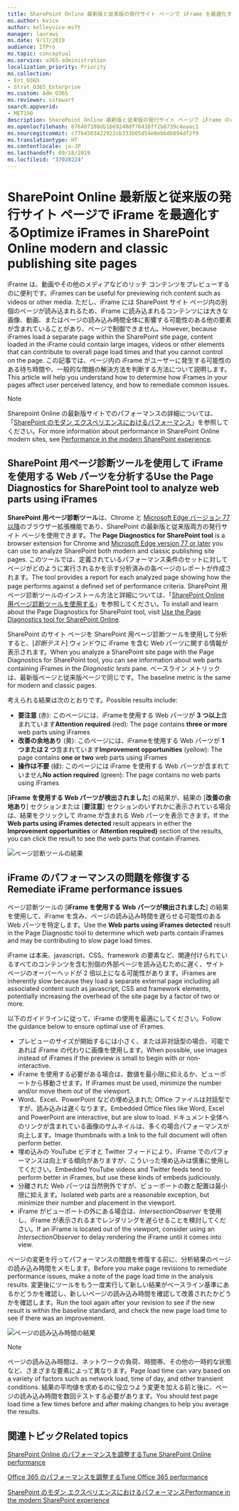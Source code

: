 ```yaml
---
title: SharePoint Online 最新版と従来版の発行サイト ページで iFrame を最適化する
ms.author: kvice
author: kelleyvice-msft
manager: laurawi
ms.date: 9/17/2019
audience: ITPro
ms.topic: conceptual
ms.service: o365-administration
localization_priority: Priority
ms.collection:
- Ent_O365
- Strat_O365_Enterprise
ms.custom: Adm_O365
ms.reviewer: sstewart
search.appverid:
- MET150
description: SharePoint Online 最新版と従来版の発行サイト ページで iFrame のパフォーマンスを最適化する方法について説明します。
ms.openlocfilehash: 676407108db1669240df76438ff2b8739c4eaac1
ms.sourcegitcommit: c7764503422922cb333b05d54e8ebbdb894df2f9
ms.translationtype: HT
ms.contentlocale: ja-JP
ms.lasthandoff: 09/18/2019
ms.locfileid: "37028224"
---
```

# <a name="optimize-iframes-in-sharepoint-online-modern-and-classic-publishing-site-pages"></a><span data-ttu-id="c9478-103">SharePoint Online 最新版と従来版の発行サイト ページで iFrame を最適化する</span><span class="sxs-lookup"><span data-stu-id="c9478-103">Optimize iFrames in SharePoint Online modern and classic publishing site pages</span></span>

<span data-ttu-id="c9478-104">iFrame は、動画やその他のメディアなどのリッチ コンテンツをプレビューするのに便利です。</span><span class="sxs-lookup"><span data-stu-id="c9478-104">iFrames can be useful for previewing rich content such as videos or other media.</span></span> <span data-ttu-id="c9478-105">ただし、iFrame には SharePoint サイト ページ内の別個のページが読み込まれるため、iFrame に読み込まれるコンテンツには大きな画像、動画、またはページの読み込み時間全体に影響する可能性のある他の要素が含まれていることがあり、ページで制御できません。</span><span class="sxs-lookup"><span data-stu-id="c9478-105">However, because iFrames load a separate page within the SharePoint site page, content loaded in the iFrame could contain large images, videos or other elements that can contribute to overall page load times and that you cannot control on the page.</span></span> <span data-ttu-id="c9478-106">この記事では、ページ内の iFrame がユーザーに発生する可能性のある待ち時間や、一般的な問題の解決方法を判断する方法について説明します。</span><span class="sxs-lookup"><span data-stu-id="c9478-106">This article will help you understand how to determine how iFrames in your pages affect user perceived latency, and how to remediate common issues.</span></span>

>[!NOTE]
><span data-ttu-id="c9478-107">Sharepoint Online の最新版サイトでのパフォーマンスの詳細については、「[SharePoint のモダン エクスペリエンスにおけるパフォーマンス](https://docs.microsoft.com/ja-JP/sharepoint/modern-experience-performance)」を参照してください。</span><span class="sxs-lookup"><span data-stu-id="c9478-107">For more information about performance in SharePoint Online modern sites, see [Performance in the modern SharePoint experience](https://docs.microsoft.com/ja-JP/sharepoint/modern-experience-performance).</span></span>

## <a name="use-the-page-diagnostics-for-sharepoint-tool-to-analyze-web-parts-using-iframes"></a><span data-ttu-id="c9478-108">SharePoint 用ページ診断ツールを使用して iFrame を使用する Web パーツを分析する</span><span class="sxs-lookup"><span data-stu-id="c9478-108">Use the Page Diagnostics for SharePoint tool to analyze web parts using iFrames</span></span>

<span data-ttu-id="c9478-109">**SharePoint 用ページ診断ツール**は、Chrome と [Microsoft Edge バージョン 77 以降](https://www.microsoftedgeinsider.com/en-us/download?form=MI13E8&OCID=MI13E8)のブラウザー拡張機能であり、SharePoint の最新版と従来版両方の発行サイト ページを使用できます。</span><span class="sxs-lookup"><span data-stu-id="c9478-109">The **Page Diagnostics for SharePoint tool** is a browser extension for Chrome and [Microsoft Edge version 77 or later](https://www.microsoftedgeinsider.com/en-us/download?form=MI13E8&OCID=MI13E8) you can use to analyze SharePoint both modern and classic publishing site pages.</span></span> <span data-ttu-id="c9478-110">このツールでは、定義されているパフォーマンス条件のセットに対してページがどのように実行されるかを示す分析済みの各ページのレポートが作成されます。</span><span class="sxs-lookup"><span data-stu-id="c9478-110">The tool provides a report for each analyzed page showing how the page performs against a defined set of performance criteria.</span></span> <span data-ttu-id="c9478-111">SharePoint 用ページ診断ツールのインストール方法と詳細については、「[SharePoint Online 用ページ診断ツールを使用する](page-diagnostics-for-spo.md)」を参照してください。</span><span class="sxs-lookup"><span data-stu-id="c9478-111">To install and learn about the Page Diagnostics for SharePoint tool, visit [Use the Page Diagnostics tool for SharePoint Online](page-diagnostics-for-spo.md).</span></span>

<span data-ttu-id="c9478-112">SharePoint のサイト ページを SharePoint 用ページ診断ツールを使用して分析すると、[_診断テスト_] ウィンドウに iFrame を含む Web パーツに関する情報が表示されます。</span><span class="sxs-lookup"><span data-stu-id="c9478-112">When you analyze a SharePoint site page with the Page Diagnostics for SharePoint tool, you can see information about web parts containing iFrames in the _Diagnostic tests_ pane.</span></span> <span data-ttu-id="c9478-113">ベースライン メトリックは、最新版ページと従来版ページで同じです。</span><span class="sxs-lookup"><span data-stu-id="c9478-113">The baseline metric is the same for modern and classic pages.</span></span>

<span data-ttu-id="c9478-114">考えられる結果は次のとおりです。</span><span class="sxs-lookup"><span data-stu-id="c9478-114">Possible results include:</span></span>

- <span data-ttu-id="c9478-115">**要注意** (赤): このページには、iFrameを使用する Web パーツが **3 つ以上**含まれています</span><span class="sxs-lookup"><span data-stu-id="c9478-115">**Attention required** (red): The page contains **three or more** web parts using iFrames</span></span>
- <span data-ttu-id="c9478-116">**改善の余地あり** (黄): このページには、iFrameを使用する Web パーツが **1 つまたは 2 つ**含まれています</span><span class="sxs-lookup"><span data-stu-id="c9478-116">**Improvement opportunities** (yellow): The page contains **one or two** web parts using iFrames</span></span>
- <span data-ttu-id="c9478-117">**操作は不要** (緑): このページには iFrame を使用する Web パーツが含まれていません</span><span class="sxs-lookup"><span data-stu-id="c9478-117">**No action required** (green): The page contains no web parts using iFrames</span></span>

<span data-ttu-id="c9478-118">[**iFrame を使用する Web パーツが検出されました**] の結果が、結果の [**改善の余地あり**] セクションまたは [**要注意**] セクションのいずれかに表示されている場合は、結果をクリックして iframe が含まれる Web パーツを表示できます。</span><span class="sxs-lookup"><span data-stu-id="c9478-118">If the **Web parts using iFrames detected** result appears in either the **Improvement opportunities** or **Attention required)** section of the results, you can click the result to see the web parts that contain iFrames.</span></span>

![ページ診断ツールの結果](media/modern-portal-optimization/pagediag-iframe-yellow.png)

## <a name="remediate-iframe-performance-issues"></a><span data-ttu-id="c9478-120">iFrame のパフォーマンスの問題を修復する</span><span class="sxs-lookup"><span data-stu-id="c9478-120">Remediate iFrame performance issues</span></span>

<span data-ttu-id="c9478-121">ページ診断ツールの [**iFrame を使用する Web パーツが検出されました**] の結果を使用して、iFrame を含み、ページの読み込み時間を遅らせる可能性のある Web パーツを特定します。</span><span class="sxs-lookup"><span data-stu-id="c9478-121">Use the **Web parts using iFrames detected** result in the Page Diagnostic tool to determine which web parts contain iFrames and may be contributing to slow page load times.</span></span>

<span data-ttu-id="c9478-122">iFrame は本来、javascript、CSS、framework の要素など、関連付けられているすべてのコンテンツを含む別個の外部ページを読み込むために遅く、サイト ページのオーバーヘッドが 2 倍以上になる可能性があります。</span><span class="sxs-lookup"><span data-stu-id="c9478-122">iFrames are inherently slow because they load a separate external page including all associated content such as javascript, CSS and framework elements, potentially increasing the overhead of the site page by a factor of two or more.</span></span>

<span data-ttu-id="c9478-123">以下のガイドラインに従って、iFrame の使用を最適にしてください。</span><span class="sxs-lookup"><span data-stu-id="c9478-123">Follow the guidance below to ensure optimal use of iFrames.</span></span>

- <span data-ttu-id="c9478-124">プレビューのサイズが開始するには小さく、または非対話型の場合、可能であれば iFrame の代わりに画像を使用します。</span><span class="sxs-lookup"><span data-stu-id="c9478-124">When possible, use images instead of iFrames if the preview is small to begin with or non-interactive.</span></span>
- <span data-ttu-id="c9478-125">iFrame を使用する必要がある場合は、数値を最小限に抑えるか、ビューポートから移動させます。</span><span class="sxs-lookup"><span data-stu-id="c9478-125">If iFrames must be used, minimize the number and/or move them out of the viewport.</span></span>
- <span data-ttu-id="c9478-126">Word、Excel、PowerPoint などの埋め込まれた Office ファイルは対話型ですが、読み込みは遅くなります。</span><span class="sxs-lookup"><span data-stu-id="c9478-126">Embedded Office files like Word, Excel and PowerPoint are interactive, but are slow to load.</span></span> <span data-ttu-id="c9478-127">ドキュメント全体へのリンクが含まれている画像のサムネイルは、多くの場合パフォーマンスが向上します。</span><span class="sxs-lookup"><span data-stu-id="c9478-127">Image thumbnails with a link to the full document will often perform better.</span></span>
- <span data-ttu-id="c9478-128">埋め込みの YouTube ビデオと Twitter フィードにより、iFrame でのパフォーマンスは向上する傾向がありますが、こういった埋め込みは慎重に使用してください。</span><span class="sxs-lookup"><span data-stu-id="c9478-128">Embedded YouTube videos and Twitter feeds tend to perform better in iFrames, but use these kinds of embeds judiciously.</span></span>
- <span data-ttu-id="c9478-129">分離された Web パーツは当然例外ですが、ビューポートの数と配置は最小限に抑えます。</span><span class="sxs-lookup"><span data-stu-id="c9478-129">Isolated web parts are a reasonable exception, but minimize their number and placement in the viewport.</span></span>
- <span data-ttu-id="c9478-130">iFrame がビューポートの外にある場合は、_IntersectionObserver_ を使用し、iFrame が表示されるまでレンダリングを遅らせることを検討してください。</span><span class="sxs-lookup"><span data-stu-id="c9478-130">If an iFrame is located out of the viewport, consider using an _IntersectionObserver_ to delay rendering the iFrame until it comes into view.</span></span>

<span data-ttu-id="c9478-131">ページの変更を行ってパフォーマンスの問題を修復する前に、分析結果のページの読み込み時間をメモします。</span><span class="sxs-lookup"><span data-stu-id="c9478-131">Before you make page revisions to remediate performance issues, make a note of the page load time in the analysis results.</span></span> <span data-ttu-id="c9478-132">変更後にツールをもう一度実行して新しい結果がベースライン基準にあるかどうかを確認し、新しいページの読み込み時間を確認して改善されたかどうかを確認します。</span><span class="sxs-lookup"><span data-stu-id="c9478-132">Run the tool again after your revision to see if the new result is within the baseline standard, and check the new page load time to see if there was an improvement.</span></span>

![ページの読み込み時間の結果](media/modern-portal-optimization/pagediag-page-load-time.png)

>[!NOTE]
><span data-ttu-id="c9478-134">ページの読み込み時間は、ネットワークの負荷、時間帯、その他の一時的な状態など、さまざまな要素によって異なります。</span><span class="sxs-lookup"><span data-stu-id="c9478-134">Page load time can vary based on a variety of factors such as network load, time of day, and other transient conditions.</span></span> <span data-ttu-id="c9478-135">結果の平均値を求めるのに役立つよう変更を加える前と後に、ページの読み込み時間を数回テストする必要があります。</span><span class="sxs-lookup"><span data-stu-id="c9478-135">You should test page load time a few times before and after making changes to help you average the results.</span></span>

## <a name="related-topics"></a><span data-ttu-id="c9478-136">関連トピック</span><span class="sxs-lookup"><span data-stu-id="c9478-136">Related topics</span></span>

[<span data-ttu-id="c9478-137">SharePoint Online のパフォーマンスを調整する</span><span class="sxs-lookup"><span data-stu-id="c9478-137">Tune SharePoint Online performance</span></span>](tune-sharepoint-online-performance.md)

[<span data-ttu-id="c9478-138">Office 365 のパフォーマンスを調整する</span><span class="sxs-lookup"><span data-stu-id="c9478-138">Tune Office 365 performance</span></span>](tune-office-365-performance.md)

[<span data-ttu-id="c9478-139">SharePoint のモダン エクスペリエンスにおけるパフォーマンス</span><span class="sxs-lookup"><span data-stu-id="c9478-139">Performance in the modern SharePoint experience</span></span>](https://docs.microsoft.com/ja-JP/sharepoint/modern-experience-performance.md)
